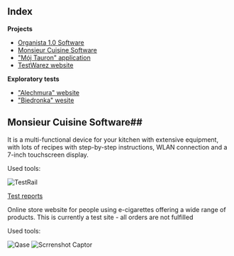 ## Index

**Projects**
- [Organista 1.0 Software](https://github.com/aksi1984/Manual-tests/tree/master/Projects/Organista%201.0)
- [Monsieur Cuisine Software](https://github.com/aksi1984/Manual-tests/tree/master/Projects/Monsieur%20Cuisine)
- ["Mój Tauron" application](https://github.com/aksi1984/Manual-tests/tree/master/Projects/Tauron%20application)
- [TestWarez website](https://github.com/aksi1984/Manual-tests/tree/master/Projects/TestWarez%20website)

**Exploratory tests**
- ["Alechmura" website](https://github.com/aksi1984/Manual-tests/tree/master/Exploratory%20tests)
- ["Biedronka" wesite](https://github.com/aksi1984/Manual-tests/tree/master/Exploratory%20tests)


## Monsieur Cuisine Software##
It is a multi-functional device for your kitchen with extensive equipment, with lots of recipes with step-by-step instructions, WLAN connection and a 7-inch touchscreen display.

Used tools:

![TestRail](https://img.shields.io/badge/TestRail-%230A1A2F?style=flat&logo=TestRail)

[Test reports](https://drive.google.com/drive/folders/1_jTrSFk44w5x8FqTzh025DHh0G_89q-X)


Online store website for people using e-cigarettes offering a wide range of products. This is currently a test site - all orders are not fulfilled

Used tools:

![Qase](https://img.shields.io/badge/Qase-%230A1A2F?style=flat&logo=Qase&logoColor=%236875CD) ![Scrrenshot Captor](https://img.shields.io/badge/Screenshot%20Captor-%230A1A2F?style=flat&logo=IJ&logoColor=%230a76ef)



